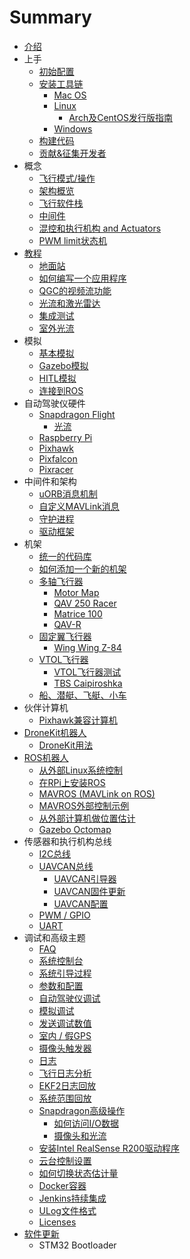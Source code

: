 # Summary

* [介绍](README.md)
* 上手
    * [初始配置](starting-initial-config.md)
    * [安装工具链](starting-installing.md)
        * [Mac OS](starting-installing-mac.md)
        * [Linux](starting-installing-linux.md)
            * [Arch及CentOS发行版指南](starting-installing-linux-boutique.md)
        * [Windows](starting-installing-windows.md)
    * [构建代码](starting-building.md)
    * [贡献&征集开发者](starting-contributing.md)
* 概念
    * [飞行模式\/操作](concept-flight-modes.md)
    * [架构概览](concept-architecture.md)
    * [飞行软件栈](concept-flight-stack.md)
    * [中间件](concept-middleware.md)
    * [混控和执行机构 and Actuators](concept-mixing.md)
    * [PWM limit状态机](concept-pwm_limit.md)
* [教程](tutorials.md)
    * [地面站](qgroundcontrol-intro.md)
    * [如何编写一个应用程序](tutorial-hello-sky.md)
    * [QGC的视频流功能](advanced-videostreaming-qgc.md)
    * [光流和激光雷达](flow_lidar_setup.md)
    * [集成测试](tutorial-integration-testing.md)
    * [室外光流](optical-flow-outdoors.md)
* 模拟
    * [基本模拟](simulation-sitl.md)
    * [Gazebo模拟](simulation-gazebo.md)
    * [HITL模拟](simulation-hitl.md)
    * [连接到ROS](simulation-ros-interface.md)
* 自动驾驶仪硬件
    * [Snapdragon Flight](hardware-snapdragon.md)
        * [光流](optical_flow.md)
    * [Raspberry Pi](hardware-rpi.md)
    * [Pixhawk](hardware-pixhawk.md)
    * [Pixfalcon](hardware-pixfalcon.md)
    * [Pixracer](hardware-pixracer.md)
* 中间件和架构
    * [uORB消息机制](advanced-uorb.md)
    * [自定义MAVLink消息](custom-mavlink-message.md)
    * [守护进程](architecture-daemon.md)
    * [驱动框架](advanced-drivers.md)
* 机架
    * [统一的代码库](airframes-architecture.md)
    * [如何添加一个新的机架](airframes-adding-a-new-frame.md)
    * [多轴飞行器](airframes-multicopter.md)
        * [Motor Map](airframes-motor-map.md)
        * [QAV 250 Racer](airframes-multicopter-qav250.md)
        * [Matrice 100](airframes-multicopter-matrice100.md)
        * [QAV-R](qav-r.md)
    * [固定翼飞行器](airframes-plane.md)
        * [Wing Wing Z-84](airframes-plane-wing-z-84.md)
    * [VTOL飞行器](airframes-vtol.md)
        * [VTOL飞行器测试](airframes-vtol-testing.md)
        * [TBS Caipiroshka](airframes-vtol-caipiroshka.md)
    * [船、潜艇、飞艇、小车](airframes-experimental.md)
* 伙伴计算机
    * [Pixhawk兼容计算机](pixhawk-companion-computer.md)
* [DroneKit机器人](robotics-using-dronekit.md)
    * [DroneKit用法](dronekit-example.md)
* [ROS机器人](robotics-using-ros.md)
    * [从外部Linux系统控制](offboard-control.md)
    * [在RPi上安装ROS](ros-raspberrypi-installation.md)
    * [MAVROS \(MAVLink on ROS\)](ros-mavros-installation.md)
    * [MAVROS外部控制示例](ros-mavros-offboard.md)
    * [从外部计算机做位置估计](external-position.md)
    * [Gazebo Octomap](simulation-gazebo-octomap.md)
* 传感器和执行机构总线
    * [I2C总线](i2c-intro.md)
    * [UAVCAN总线](uavcan-intro.md)
        * [UAVCAN引导器](uavcan-bootloader-installation.md)
        * [UAVCAN固件更新](uavcan-node-firmware.md)
        * [UAVCAN配置](uavcan-node-enumeration.md)
    * [PWM \/ GPIO](pwm-gpio-intro.md)
    * [UART](uart-intro.md)
* 调试和高级主题
    * [FAQ](advanced-faq.md)
    * [系统控制台](advanced-system-console.md)
    * [系统引导过程](advanced-system-startup.md)
    * [参数和配置](advanced-configurations.md)
    * [自动驾驶仪调试](advanced-gdb-debugging.md)
    * [模拟调试](simulation-debugging.md)
    * [发送调试数值](advanced-debug-values.md)
    * [室内 \/ 假GPS](advanced-fake-gps.md)
    * [摄像头触发器](advanced-camera-trigger.md)
    * [日志](advanced-logging.md)
    * [飞行日志分析](flight_log_analysis.md)
    * [EKF2日志回放](ekf2_log_replay.md)
    * [系统范围回放](advanced-replay.md)
    * [Snapdragon高级操作](advanced-snapdragon.md)
        * [如何访问I\/O数据](advanced-accessing-io-data.md)
        * [摄像头和光流](advanced-snapdragon_camera.md)
    * [安装Intel RealSense R200驱动程序](advanced-realsense_intel.md)
    * [云台控制设置](advanced-gimbal-control.md)
    * [如何切换状态估计量](advanced-switching_state_estimators.md)
    * [Docker容器](advanced-docker.md)
    * [Jenkins持续集成](advanced-jenkins-ci.md)
    * [ULog文件格式](advanced-ulog-file-format.md)
    * [Licenses](advanced-licenses.md)
* [软件更新](software_update.md)
    * STM32 Bootloader
